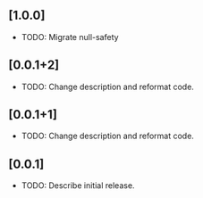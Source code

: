## [1.0.0]

* TODO: Migrate null-safety

## [0.0.1+2]

* TODO: Change description and reformat code.

## [0.0.1+1]

* TODO: Change description and reformat code.

## [0.0.1]

* TODO: Describe initial release.
